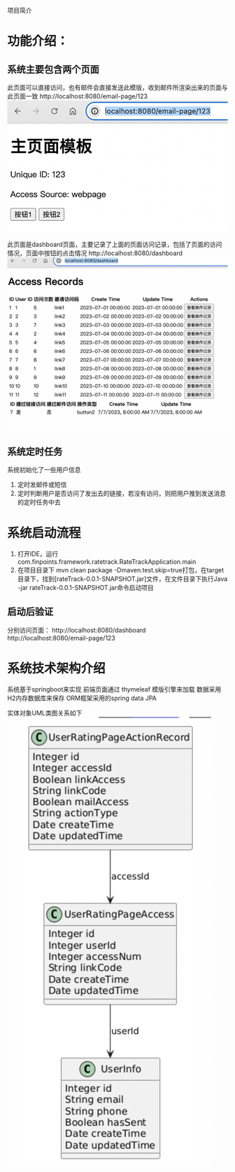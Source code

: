 项目简介

# 功能介绍：
## 系统主要包含两个页面

此页面可以直接访问，也有邮件会直接发送此模版，收到邮件所渲染出来的页面与此页面一致
http://localhost:8080/email-page/123
![img.png](img.png)


此页面是dashboard页面，主要记录了上面的页面访问记录，包括了页面的访问情况，页面中按钮的点击情况
http://localhost:8080/dashboard
![img_1.png](img_1.png)

## 系统定时任务
系统初始化了一些用户信息

1. 定时发邮件或短信
2. 定时判断用户是否访问了发出去的链接，若没有访问，则把用户推到发送消息的定时任务中去

# 系统启动流程
1. 打开IDE，运行 com.finpoints.framework.ratetrack.RateTrackApplication.main
2. 在项目目录下 mvn clean package -Dmaven.test.skip=true打包，在target目录下，找到[rateTrack-0.0.1-SNAPSHOT.jar]文件，在文件目录下执行Java -jar rateTrack-0.0.1-SNAPSHOT.jar命令启动项目
## 启动后验证
分别访问页面：
http://localhost:8080/dashboard
http://localhost:8080/email-page/123

# 系统技术架构介绍
系统基于springboot来实现
前端页面通过 thymeleaf 模版引擎来加载
数据采用H2内存数据库来保存
ORM框架采用的spring data JPA

实体对象UML类图关系如下
![img_2.png](img_2.png)

